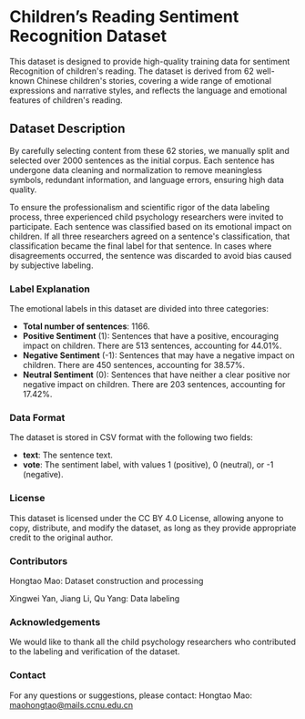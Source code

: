# Children’s Reading Sentiment Recognition Dataset

This dataset is designed to provide high-quality training data for sentiment Recognition of children's reading. The dataset is derived from 62 well-known Chinese children's stories, covering a wide range of emotional expressions and narrative styles, and reflects the language and emotional features of children's reading.

## Dataset Description

By carefully selecting content from these 62 stories, we manually split and selected over 2000 sentences as the initial corpus. Each sentence has undergone data cleaning and normalization to remove meaningless symbols, redundant information, and language errors, ensuring high data quality.

To ensure the professionalism and scientific rigor of the data labeling process, three experienced child psychology researchers were invited to participate. Each sentence was classified based on its emotional impact on children. If all three researchers agreed on a sentence's classification, that classification became the final label for that sentence. In cases where disagreements occurred, the sentence was discarded to avoid bias caused by subjective labeling.

### Label Explanation

The emotional labels in this dataset are divided into three categories:

- **Total number of sentences**: 1166.
- **Positive Sentiment** (1): Sentences that have a positive, encouraging impact on children. There are 513 sentences, accounting for 44.01%.
- **Negative Sentiment** (-1): Sentences that may have a negative impact on children. There are 450 sentences, accounting for 38.57%.
- **Neutral Sentiment** (0): Sentences that have neither a clear positive nor negative impact on children. There are 203 sentences, accounting for 17.42%.

### Data Format

The dataset is stored in CSV format with the following two fields:

- **text**: The sentence text.
- **vote**: The sentiment label, with values 1 (positive), 0 (neutral), or -1 (negative).

### License
This dataset is licensed under the CC BY 4.0 License, allowing anyone to copy, distribute, and modify the dataset, as long as they provide appropriate credit to the original author.

### Contributors

Hongtao Mao: Dataset construction and processing

Xingwei Yan, Jiang Li, Qu Yang: Data labeling

### Acknowledgements

We would like to thank all the child psychology researchers who contributed to the labeling and verification of the dataset.

### Contact

For any questions or suggestions, please contact:
Hongtao Mao: maohongtao@mails.ccnu.edu.cn


